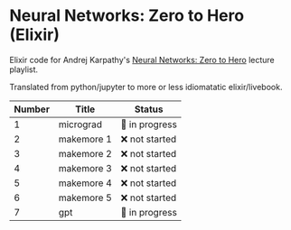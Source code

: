 # Neural Networks: Zero to Hero (Elixir)

Elixir code for Andrej Karpathy's [Neural Networks: Zero to Hero](https://www.youtube.com/playlist?list=PLAqhIrjkxbuWI23v9cThsA9GvCAUhRvKZ) lecture playlist.

Translated from python/jupyter to more or less idiomatatic elixir/livebook.

Number | Title | Status
-------|-------|-------
1 | micrograd  | 🚧 in progress
2 | makemore 1 | ❌ not started
3 | makemore 2 | ❌ not started
4 | makemore 3 | ❌ not started
5 | makemore 4 | ❌ not started
6 | makemore 5 | ❌ not started
7 | gpt        | 🚧 in progress
